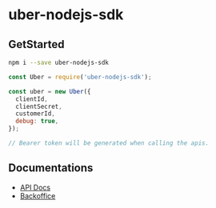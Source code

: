 # uber-nodejs-sdk

## GetStarted

```bash
npm i --save uber-nodejs-sdk
```

```js
const Uber = require('uber-nodejs-sdk');

const uber = new Uber({
  clientId,
  clientSecret,
  customerId,
  debug: true,
});

// Bearer token will be generated when calling the apis.
```

## Documentations

- [API Docs](https://developer.uber.com/docs/deliveries/direct/guides/getting-started)
- [Backoffice](https://direct.uber.com/)
